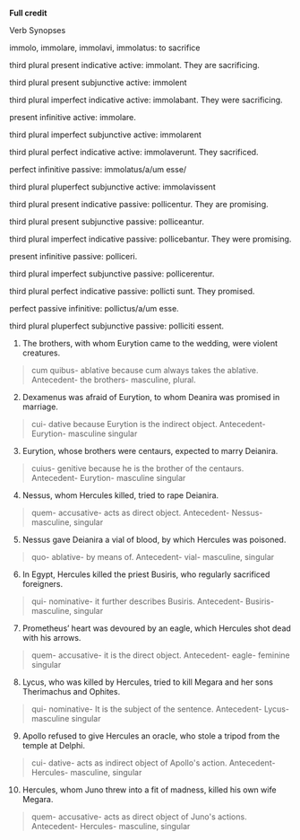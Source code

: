 **Full credit**

Verb Synopses

immolo, immolare, immolavi, immolatus: to sacrifice

third plural present indicative active: immolant. They are sacrificing. 

third plural present subjunctive active: immolent

third plural imperfect indicative active: immolabant. They were sacrificing. 

present infinitive active: immolare. 

third plural imperfect subjunctive active: immolarent

third plural perfect indicative active: immolaverunt. They sacrificed. 

perfect infinitive passive: immolatus/a/um esse/ 

third plural pluperfect subjunctive active: immolavissent


third plural present indicative passive: pollicentur. They are promising. 

third plural present subjunctive passive: polliceantur. 

third plural imperfect indicative passive: pollicebantur. They were promising. 

present infinitive passive: polliceri. 

third plural imperfect subjunctive passive: pollicerentur. 

third plural perfect indicative passive: pollicti sunt. They promised. 

perfect passive infinitive: pollictus/a/um esse.

third plural pluperfect subjunctive passive: polliciti essent. 


1. The brothers, with whom Eurytion came to the wedding, were violent creatures.
> cum quibus- ablative because cum always takes the ablative. Antecedent- the brothers- masculine, plural.
2. Dexamenus was afraid of Eurytion, to whom Deanira was promised in marriage.
> cui- dative because Eurytion is the indirect object. Antecedent- Eurytion- masculine singular
3. Eurytion, whose brothers were centaurs, expected to marry Deianira.
> cuius- genitive because he is the brother of the centaurs. Antecedent- Eurytion- masculine singular
4. Nessus, whom Hercules killed, tried to rape Deianira.
> quem- accusative- acts as direct object. Antecedent- Nessus- masculine, singular
5. Nessus gave Deianira a vial of blood, by which Hercules was poisoned.
> quo- ablative- by means of. Antecedent- vial- masculine, singular
6. In Egypt, Hercules killed the priest Busiris, who regularly sacrificed foreigners.
> qui- nominative- it further describes Busiris. Antecedent- Busiris- masculine, singular
7. Prometheus’ heart was devoured by an eagle, which Hercules shot dead with his arrows.
> quem- accusative- it is the direct object. Antecedent- eagle- feminine singular
8. Lycus, who was killed by Hercules, tried to kill Megara and her sons Therimachus and Ophites. 
> qui- nominative- It is the subject of the sentence. Antecedent- Lycus- masculine singular
9. Apollo refused to give Hercules an oracle, who stole a tripod from the temple at Delphi.
> cui- dative- acts as indirect object of Apollo's action. Antecedent- Hercules- masculine, singular
10. Hercules, whom Juno threw into a fit of madness, killed his own wife Megara.
> quem- accusative- acts as direct object of Juno's actions. Antecedent- Hercules- masculine, singular
